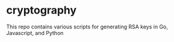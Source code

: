 # cryptography

This repo contains various scripts for generating RSA keys in Go, Javascript, and Python
